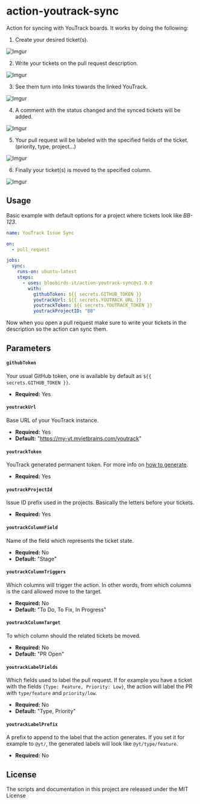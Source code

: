 # action-youtrack-sync

Action for syncing with YouTrack boards. It works by doing the following:

1. Create your desired ticket(s).

![Imgur](https://i.imgur.com/L7NvsSc.png)

2. Write your tickets on the pull request description.

![Imgur](https://i.imgur.com/aJpoJCQ.png)

3. See them turn into links towards the linked YouTrack.

![Imgur](https://i.imgur.com/ccEIvaf.png)

4. A comment with the status changed and the synced tickets will be added.

![Imgur](https://i.imgur.com/hGDI5lh.png)

5. Your pull request will be labeled with the specified fields of the ticket. (priority, type, project...)

![Imgur](https://i.imgur.com/wUHbZ4B.png)

6. Finally your ticket(s) is moved to the specified column.

![Imgur](https://i.imgur.com/115UBd6.png)

## Usage

Basic example with default options for a project where tickets look like _BB-123_.

```yaml
name: YouTrack Issue Sync

on:
  - pull_request

jobs:
  sync:
    runs-on: ubuntu-latest
    steps:
      - uses: bloobirds-it/action-youtrack-sync@v1.0.0
        with:
          githubToken: ${{ secrets.GITHUB_TOKEN }}
          youtrackUrl: ${{ secrets.YOUTRACK_URL }}
          youtrackToken: ${{ secrets.YOUTRACK_TOKEN }}
          youtrackProjectID: "BB"
```

Now when you open a pull request make sure to write your tickets in the description so the action can sync them.

## Parameters

#### `githubToken`

Your usual GitHub token, one is available by default as `${{ secrets.GITHUB_TOKEN }}`.

- **Required:** Yes

#### `youtrackUrl`

Base URL of your YouTrack instance.

- **Required:** Yes
- **Default:** "https://my-yt.myjetbrains.com/youtrack"

#### `youtrackToken`

YouTrack generated permanent token. For more info on [how to generate](https://www.jetbrains.com/help/youtrack/standalone/Manage-Permanent-Token.html).

- **Required:** Yes

#### `youtrackProjectId`

Issue ID prefix used in the projects. Basically the letters before your tickets.

- **Required:** Yes

#### `youtrackColumnField`

Name of the field which represents the ticket state.

- **Required:** No
- **Default:** "Stage"

#### `youtrackColumnTriggers`

Which columns will trigger the action. In other words, from which columns is the card allowed move to the target.

- **Required:** No
- **Default:** "To Do, To Fix, In Progress"

#### `youtrackColumnTarget`

To which column should the related tickets be moved.

- **Required:** No
- **Default:** "PR Open"

#### `youtrackLabelFields`

Which fields used to label the pull request.
If for example you have a ticket with the fields `{Type: Feature, Priority: Low}`, the action will label the PR with `type/feature` and `priority/low`.

- **Required:** No
- **Default:** "Type, Priority"

#### `youtrackLabelPrefix`

A prefix to append to the label that the action generates. If you set it for example to `@yt/`, the generated labels will look like `@yt/type/feature`.

- **Required:** No

## License

The scripts and documentation in this project are released under the MIT License

